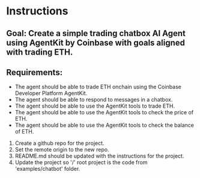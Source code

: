 # Instructions

## Goal: Create a simple trading chatbox AI Agent using AgentKit by Coinbase with goals aligned with trading ETH.

## Requirements:

- The agent should be able to trade ETH onchain using the Coinbase Developer Platform AgentKit.
- The agent should be able to respond to messages in a chatbox.
- The agent should be able to use the AgentKit tools to trade ETH.
- The agent should be able to use the AgentKit tools to check the price of ETH.
- The agent should be able to use the AgentKit tools to check the balance of ETH.

1. Create a github repo for the project.
2. Set the remote origin to the new repo.
3. README.md should be updated with the instructions for the project.
4. Update the project so '/' root project is the code from 'examples/chatbot' folder.


